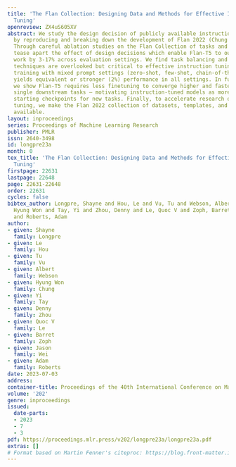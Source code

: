 ```yaml
---
title: 'The Flan Collection: Designing Data and Methods for Effective Instruction
  Tuning'
openreview: ZX4uS605XV
abstract: We study the design decision of publicly available instruction tuning methods,
  by reproducing and breaking down the development of Flan 2022 (Chung et al., 2022).
  Through careful ablation studies on the Flan Collection of tasks and methods, we
  tease apart the effect of design decisions which enable Flan-T5 to outperform prior
  work by 3-17% across evaluation settings. We find task balancing and enrichment
  techniques are overlooked but critical to effective instruction tuning, and in particular,
  training with mixed prompt settings (zero-shot, few-shot, chain-of-thought) actually
  yields equivalent or stronger (2%) performance in all settings. In further experiments
  we show Flan-T5 requires less finetuning to converge higher and faster than T5 on
  single downstream tasks – motivating instruction-tuned models as more computationally-efficient
  starting checkpoints for new tasks. Finally, to accelerate research on instruction
  tuning, we make the Flan 2022 collection of datasets, templates, and methods publicly
  available.
layout: inproceedings
series: Proceedings of Machine Learning Research
publisher: PMLR
issn: 2640-3498
id: longpre23a
month: 0
tex_title: 'The Flan Collection: Designing Data and Methods for Effective Instruction
  Tuning'
firstpage: 22631
lastpage: 22648
page: 22631-22648
order: 22631
cycles: false
bibtex_author: Longpre, Shayne and Hou, Le and Vu, Tu and Webson, Albert and Chung,
  Hyung Won and Tay, Yi and Zhou, Denny and Le, Quoc V and Zoph, Barret and Wei, Jason
  and Roberts, Adam
author:
- given: Shayne
  family: Longpre
- given: Le
  family: Hou
- given: Tu
  family: Vu
- given: Albert
  family: Webson
- given: Hyung Won
  family: Chung
- given: Yi
  family: Tay
- given: Denny
  family: Zhou
- given: Quoc V
  family: Le
- given: Barret
  family: Zoph
- given: Jason
  family: Wei
- given: Adam
  family: Roberts
date: 2023-07-03
address: 
container-title: Proceedings of the 40th International Conference on Machine Learning
volume: '202'
genre: inproceedings
issued:
  date-parts:
  - 2023
  - 7
  - 3
pdf: https://proceedings.mlr.press/v202/longpre23a/longpre23a.pdf
extras: []
# Format based on Martin Fenner's citeproc: https://blog.front-matter.io/posts/citeproc-yaml-for-bibliographies/
---
```

